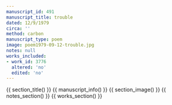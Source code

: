 ```yaml
---
manuscript_id: 491
manuscript_title: trouble
dated: 12/9/1979
circa: ''
method: carbon
manuscript_type: poem
image: poem1979-09-12-trouble.jpg
notes: null
works_included:
- work_id: 3776
  altered: 'no'
  edited: 'no'
---
```


{{ section_title() }}
{{ manuscript_info() }}
{{ section_image() }}
{{ notes_section() }}
{{ works_section() }}

